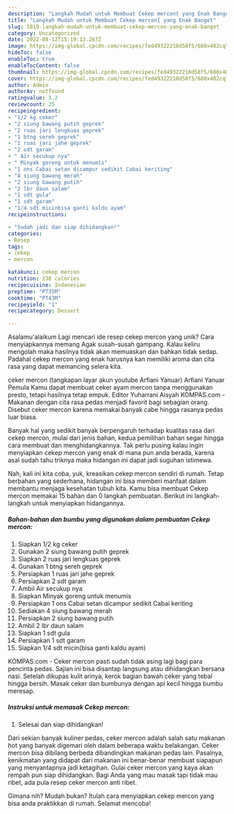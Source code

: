 ```yaml
---
description: "Langkah Mudah untuk Membuat Cekep mercon{ yang Enak Banget"
title: "Langkah Mudah untuk Membuat Cekep mercon{ yang Enak Banget"
slug: 1819-langkah-mudah-untuk-membuat-cekep-mercon-yang-enak-banget
category: Uncategorized
date: 2022-08-12T15:19:13.267Z
image: https://img-global.cpcdn.com/recipes/fed49322210d58f5/680x482cq70/cekep-mercon-foto-resep-utama.jpg
hideToc: false
enableToc: true
enableTocContent: false
thumbnail: https://img-global.cpcdn.com/recipes/fed49322210d58f5/680x482cq70/cekep-mercon-foto-resep-utama.jpg
cover: https://img-global.cpcdn.com/recipes/fed49322210d58f5/680x482cq70/cekep-mercon-foto-resep-utama.jpg
author: Admin
authorAv: notfound
ratingvalue: 3.2
reviewcount: 25
recipeingredient:
- "1/2 kg ceker"
- "2 siung bawang putih geprek"
- "2 ruas jari lengkuas geprek"
- "1 btng sereh geprek"
- "1 ruas jari jahe geprek"
- "2 sdt garam"
- " Air secukup nya"
- " Minyak goreng untuk menumis"
- "1 ons Cabai setan dicampur sedikit Cabai keriting"
- "4 siung bawang merah"
- "2 siung bawang putih"
- "2 lbr daun salam"
- "1 sdt gula"
- "1 sdt garam"
- "1/4 sdt micinbisa ganti kaldu ayam"
recipeinstructions:

- "Sudah jadi dan siap dihidangkan!"
categories:
- Resep
tags:
- cekep
- mercon

katakunci: cekep mercon 
nutrition: 238 calories
recipecuisine: Indonesian
preptime: "PT35M"
cooktime: "PT43M"
recipeyield: "1"
recipecategory: Dessert

---
```



Asalamu'alaikum Lagi mencari ide resep cekep mercon yang unik? Cara menyiapkannya memang Agak susah-susah gampang. Kalau keliru mengolah maka hasilnya tidak akan memuaskan dan bahkan tidak sedap. Padahal cekep mercon yang enak harusnya kan memiliki aroma dan cita rasa yang dapat memancing selera kita.


ceker mercon (tangkapan layar akun youtube Arfiani Yanuar) Arfiani Yanuar Pemula Kamu dapat membuat ceker ayam mercon tanpa menggunakan presto, tetapi hasilnya tetap empuk. Editor Yuharrani Aisyah KOMPAS.com - Makanan dengan cita rasa pedas menjadi favorit bagi sebagian orang. Disebut ceker mercon karena memakai banyak cabe hingga rasanya pedas luar biasa.

Banyak hal yang sedikit banyak berpengaruh terhadap kualitas rasa dari cekep mercon, mulai dari jenis bahan, kedua pemilihan bahan segar hingga cara membuat dan menghidangkannya. Tak perlu pusing kalau ingin menyiapkan cekep mercon yang enak di mana pun anda berada, karena asal sudah tahu triknya maka hidangan ini dapat jadi suguhan istimewa.


Nah, kali ini kita coba, yuk, kreasikan cekep mercon sendiri di rumah. Tetap berbahan yang sederhana, hidangan ini bisa memberi manfaat dalam membantu menjaga kesehatan tubuh kita. Kamu bisa membuat Cekep mercon memakai 15 bahan dan 0 langkah pembuatan. Berikut ini langkah-langkah untuk menyiapkan hidangannya.

<!--inarticleads1-->

##### Bahan-bahan dan bumbu yang digunakan dalam pembuatan Cekep mercon:

1. Siapkan 1/2 kg ceker
1. Gunakan 2 siung bawang putih geprek
1. Siapkan 2 ruas jari lengkuas geprek
1. Gunakan 1 btng sereh geprek
1. Persiapkan 1 ruas jari jahe geprek
1. Persiapkan 2 sdt garam
1. Ambil  Air secukup nya
1. Siapkan  Minyak goreng untuk menumis
1. Persiapkan 1 ons Cabai setan dicampur sedikit Cabai keriting
1. Sediakan 4 siung bawang merah
1. Persiapkan 2 siung bawang putih
1. Ambil 2 lbr daun salam
1. Siapkan 1 sdt gula
1. Persiapkan 1 sdt garam
1. Siapkan 1/4 sdt micin(bisa ganti kaldu ayam)


KOMPAS.com - Ceker mercon pasti sudah tidak asing lagi bagi para pencinta pedas. Sajian ini bisa disantap langsung atau dihidangkan bersana nasi. Setelah dikupas kulit arinya, kerok bagian bawah ceker yang tebal hingga bersih. Masak ceker dan bumbunya dengan api kecil hingga bumbu meresap. 

<!--inarticleads2-->

##### Instruksi untuk memasak Cekep mercon:


1. Selesai dan siap dihidangkan!

Dari sekian banyak kuliner pedas, ceker mercon adalah salah satu makanan hot yang banyak digemari oleh dalam beberapa waktu belakangan. Ceker mercon bisa dibilang berbeda dibandingkan makanan pedas lain. Pasalnya, kenikmatan yang didapat dari makanan ini benar-benar membuat siapapun yang menyantapnya jadi ketagihan. Gulai ceker mercon yang kaya akan rempah pun siap dihidangkan. Bagi Anda yang mau masak tapi tidak mau ribet, ada pula resep ceker mercon anti ribet. 

Gimana nih? Mudah bukan? Itulah cara menyiapkan cekep mercon yang bisa anda praktikkan di rumah. Selamat mencoba!
